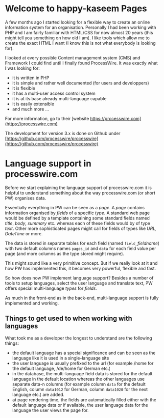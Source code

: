 # Welcome to happy-kaseem Pages

A few months ago I started looking for a flexible way to create an online information system for an organisation. Personally I had been working with PHP and I am fairly familiar with HTML/CSS for now almost 20 years (this might tell you something on how old I am). I like tools which allow me to create the exact HTML I want (I know this is not what everybody is looking for).

I looked at every possible Content management system (CMS) and Framework I could find until I finally found ProcessWire. It was exactly what I was looking for:
- it is written in PHP
- it is simple and rather well documented (for users and developpers)
- it is flexible
- it has a multi-user access control system
- it is at its base already multi-language capable
- it is easily extensible
- and much more ...

For more information, go to their [website https://processwire.com](https://processwire.com)

The development for version 3.x is done on Github under [https://github.com/processwire/processwire](https://github.com/processwire/processwire) 

# Language support in processwire.com

Before we start explaining the language support of processwire.com it is helpful to understand something about the way processwire.com (or short PW) organises data.

Essentially everything in PW can be seen as a _page_. A _page_ contains information organised by _fields_ of a specific _type_. A standard web page would be defined by a template containing some standard fields named _title_, _body_, _summary_ etc. whereas each of these fields would by of type _text_. Other more sophisticated pages might call for fields of types like _URL_, _DateTime_ or more. 

The data is stored in separate tables for each field (named `field_`_fieldname_) with two default columns names `pages_id` and `data` for each field value per page (and more columns as the type stored might require).

This might sound like a very primitive concept. But if we really look at it and how PW has implemented this, it becomes very powerful, flexible and fast.

So how does now PW implement language support? Besides a number of tools to setup languages, select the user language and translate text, PW offers special multi-language _types_ for _fields_.

As much in the front-end as in the back-end, multi-language support is fully implemented and working.

## Things to get used to when working with languages

What took me as a developer the longest to understand are the following things:
- the default language has a special significance and can be seen as the language like it is used in a single-language site
- the user language is usually prefixed to the url (for example /home for the default language, /de/home for German etc.)
- in the database, the multi-language field data is stored for the default language in the default location whereas the other languages use separate data-n columns (for example column `data` for the default English, column `data1012` for German, column `data1020` for the next language etc.) are added.
- at page rendering time, the fields are automatically filled either with the default language data or if available, the user language data for the language the user views the page for.

